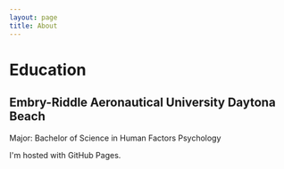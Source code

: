 ```yaml
---
layout: page
title: About
---
```


# Education 

## Embry-Riddle Aeronautical University Daytona Beach

Major: Bachelor of Science in Human Factors Psychology 


I'm hosted with GitHub Pages.
